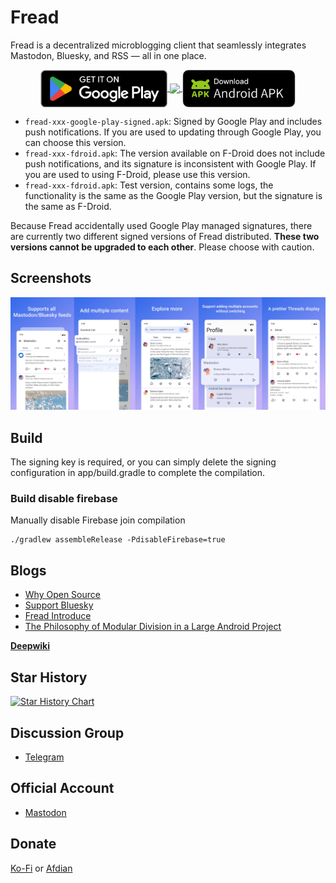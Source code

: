 # Fread

Fread is a decentralized microblogging client that seamlessly integrates Mastodon, Bluesky, and RSS — all in one place. 

<p align="center">
  <a href="https://play.google.com/store/apps/details?id=com.zhangke.fread">
    <img src="google-play-download.png" height="60" style="vertical-align: middle;"/>
  </a>
  <a href="https://f-droid.org/packages/com.zhangke.fread/">
    <img src="https://fdroid.gitlab.io/artwork/badge/get-it-on.png" height="60" style="vertical-align: middle;"/>
  </a>
  <a href="https://github.com/0xZhangKe/Fread/releases/latest">
    <img src="ic_download_apk.png" height="60" style="vertical-align: middle;"/>
  </a>
</p>


 - `fread-xxx-google-play-signed.apk`: Signed by Google Play and includes push notifications. If you are used to updating through Google Play, you can choose this version.
 - `fread-xxx-fdroid.apk`: The version available on F-Droid does not include push notifications, and its signature is inconsistent with Google Play. If you are used to using F-Droid, please use this version.
 - `fread-xxx-fdroid.apk`: Test version, contains some logs, the functionality is the same as the Google Play version, but the signature is the same as F-Droid.

Because Fread accidentally used Google Play managed signatures, there are currently two different signed versions of Fread distributed. **These two versions cannot be upgraded to each other**. Please choose with caution.

## Screenshots
![screenshot](/screenshot/screenshot.jpg)

## Build
The signing key is required, or you can simply delete the signing configuration in app/build.gradle to complete the compilation.

### Build disable firebase
Manually disable Firebase join compilation
```
./gradlew assembleRelease -PdisableFirebase=true
```
## Blogs
- [Why Open Source](https://medium.com/@kezhang404/after-two-years-of-development-the-fread-project-is-now-open-source-8adcf690bfac)
- [Support Bluesky](https://medium.com/@kezhang404/fread-now-supports-bluesky-a-unified-gateway-to-the-decentralized-web-17f518ba877c)
- [Fread Introduce](https://medium.com/@kezhang404/fread-the-next-generation-mastodon-client-30bc50e279fd)
- [The Philosophy of Modular Division in a Large Android Project
](https://medium.com/@kezhang404/the-philosophy-of-modular-division-in-a-large-android-project-e588a5dcdb78)

[**Deepwiki**](https://deepwiki.com/0xZhangKe/Fread)

## Star History

[![Star History Chart](https://api.star-history.com/svg?repos=0xZhangKe/Fread&type=Date)](https://www.star-history.com/#0xZhangKe/Fread&Date)

## Discussion Group
- [Telegram](https://t.me/+-SlbKcNbJSphNWI1)

## Official Account
- [Mastodon](https://mastodon.social/@fread)

## Donate
[Ko-Fi](https://ko-fi.com/zhangke) or [Afdian](https://afdian.com/a/_0cdc1)
